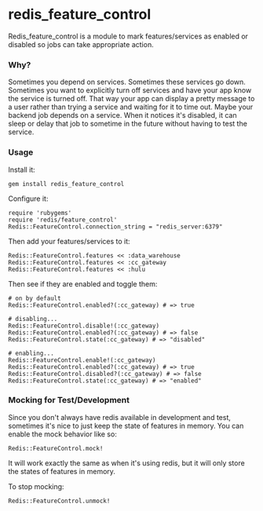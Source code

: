 redis_feature_control
=====================

Redis_feature_control is a module to mark features/services as enabled or disabled
so jobs can take appropriate action.


### Why?

Sometimes you depend on services.  Sometimes these services go down.  Sometimes
you want to explicitly turn off services and have your app know the service is
turned off.  That way your app can display a pretty message to a user
rather than trying a service and waiting for it to time out.  Maybe your backend
job depends on a service.  When it notices it's disabled, it can sleep or delay
that job to sometime in the future without having to test the service.



### Usage

Install it:

    gem install redis_feature_control

Configure it:

    require 'rubygems'
    require 'redis/feature_control'
    Redis::FeatureControl.connection_string = "redis_server:6379"

Then add your features/services to it:

    Redis::FeatureControl.features << :data_warehouse
    Redis::FeatureControl.features << :cc_gateway
    Redis::FeatureControl.features << :hulu

Then see if they are enabled and toggle them:

    # on by default
    Redis::FeatureControl.enabled?(:cc_gateway) # => true

    # disabling...
    Redis::FeatureControl.disable!(:cc_gateway)
    Redis::FeatureControl.enabled?(:cc_gateway) # => false
    Redis::FeatureControl.state(:cc_gateway) # => "disabled"

    # enabling...
    Redis::FeatureControl.enable!(:cc_gateway)
    Redis::FeatureControl.enabled?(:cc_gateway) # => true
    Redis::FeatureControl.disabled?(:cc_gateway) # => false
    Redis::FeatureControl.state(:cc_gateway) # => "enabled"

### Mocking for Test/Development

Since you don't always have redis available in development and test, sometimes
it's nice to just keep the state of features in memory.  You can enable the mock
behavior like so:

    Redis::FeatureControl.mock!

It will work exactly the same as when it's using redis, but it will only store
the states of features in memory.

To stop mocking:

    Redis::FeatureControl.unmock!

